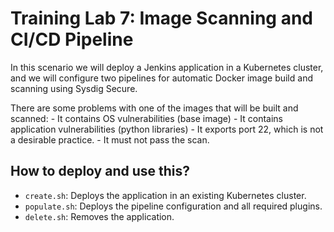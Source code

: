 # Training Lab 7: Image Scanning and CI/CD Pipeline

In this scenario we will deploy a Jenkins application in a Kubernetes cluster, and we will configure two pipelines for automatic Docker image build and scanning using Sysdig Secure.

There are some problems with one of the images that will be built and scanned:
    - It contains OS vulnerabilities (base image)
    - It contains application vulnerabilities (python libraries)
    - It exports port 22, which is not a desirable practice.
    - It must not pass the scan.

## How to deploy and use this?

* `create.sh`: Deploys the application in an existing Kubernetes cluster.
* `populate.sh`: Deploys the pipeline configuration and all required plugins.
* `delete.sh`: Removes the application.
